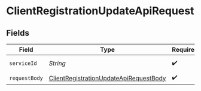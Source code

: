 # ClientRegistrationUpdateApiRequest


## Fields

| Field                                                                                                       | Type                                                                                                        | Required                                                                                                    | Description                                                                                                 |
| ----------------------------------------------------------------------------------------------------------- | ----------------------------------------------------------------------------------------------------------- | ----------------------------------------------------------------------------------------------------------- | ----------------------------------------------------------------------------------------------------------- |
| `serviceId`                                                                                                 | *String*                                                                                                    | :heavy_check_mark:                                                                                          | A service ID.                                                                                               |
| `requestBody`                                                                                               | [ClientRegistrationUpdateApiRequestBody](../../models/operations/ClientRegistrationUpdateApiRequestBody.md) | :heavy_check_mark:                                                                                          | N/A                                                                                                         |